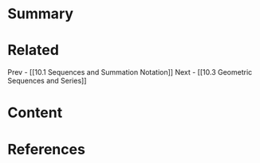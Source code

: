 # Summary
# Related
Prev - [[10.1 Sequences and Summation Notation]]
Next - [[10.3 Geometric Sequences and Series]]
# Content
# References